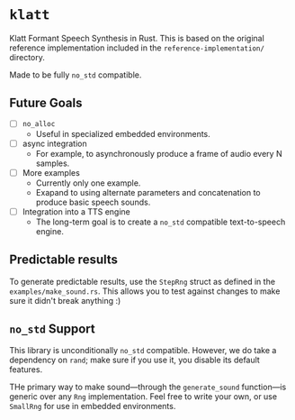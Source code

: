 # `klatt`

Klatt Formant Speech Synthesis in Rust.
This is based on the original reference implementation included in the `reference-implementation/` directory.

Made to be fully `no_std` compatible.

## Future Goals

- [ ] `no_alloc`
    - Useful in specialized embedded environments.
- [ ] async integration
    - For example, to asynchronously produce a frame of audio every N samples.
- [ ] More examples
    - Currently only one example.
    - Exapand to using alternate parameters and concatenation to produce basic speech sounds.
- [ ] Integration into a TTS engine
    - The long-term goal is to create a `no_std` compatible text-to-speech engine.

## Predictable results

To generate predictable results, use the `StepRng` struct as defined in the `examples/make_sound.rs`.
This allows you to test against changes to make sure it didn't break anything :)

## `no_std` Support

This library is unconditionally `no_std` compatible.
However, we do take a dependency on `rand`; make sure if you use it, you disable its default features.

THe primary way to make sound—through the `generate_sound` function—is generic over any `Rng` implementation.
Feel free to write your own, or use `SmallRng` for use in embedded environments.

